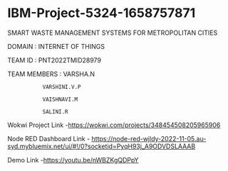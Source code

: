 # IBM-Project-5324-1658757871
SMART WASTE MANAGEMENT SYSTEMS FOR METROPOLITAN CITIES 

DOMAIN : INTERNET OF THINGS

TEAM ID : PNT2022TMID28979

TEAM MEMBERS : VARSHA.N

               VARSHINI.V.P
               
               VAISHNAVI.M
               
               SALINI.R
               
Wokwi Project Link -https://wokwi.com/projects/348454508205965906

Node RED Dashboard Link - https://node-red-wjldy-2022-11-05.au-syd.mybluemix.net/ui/#!/0?socketid=PyqH93j_A9ODVDSLAAAB

Demo Link -https://youtu.be/nWBZKgQDPpY

